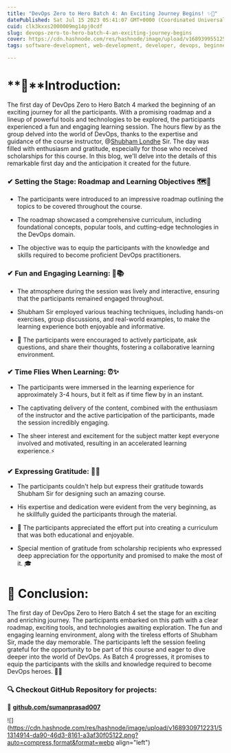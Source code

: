 ```yaml
---
title: "DevOps Zero to Hero Batch 4: An Exciting Journey Begins! ✨🚀"
datePublished: Sat Jul 15 2023 05:41:07 GMT+0000 (Coordinated Universal Time)
cuid: clk3kxxs2000009mg14pj0cdf
slug: devops-zero-to-hero-batch-4-an-exciting-journey-begins
cover: https://cdn.hashnode.com/res/hashnode/image/upload/v1689399551253/72cc9b8c-e7b4-4ec6-b5c0-7f2995cf991a.jpeg
tags: software-development, web-development, developer, devops, beginners

---
```


# **📍**Introduction:

The first day of DevOps Zero to Hero Batch 4 marked the beginning of an exciting journey for all the participants. With a promising roadmap and a lineup of powerful tools and technologies to be explored, the participants experienced a fun and engaging learning session. The hours flew by as the group delved into the world of DevOps, thanks to the expertise and guidance of the course instructor, @[Shubham Londhe](@ShubhamLondhe) Sir. The day was filled with enthusiasm and gratitude, especially for those who received scholarships for this course. In this blog, we'll delve into the details of this remarkable first day and the anticipation it created for the future.

### **✔** Setting the Stage: Roadmap and Learning Objectives 🗺️🎯

* The participants were introduced to an impressive roadmap outlining the topics to be covered throughout the course.
    
* The roadmap showcased a comprehensive curriculum, including foundational concepts, popular tools, and cutting-edge technologies in the DevOps domain.
    
* The objective was to equip the participants with the knowledge and skills required to become proficient DevOps practitioners.
    

### **✔** Fun and Engaging Learning: 🎉📚

* The atmosphere during the session was lively and interactive, ensuring that the participants remained engaged throughout.
    
* Shubham Sir employed various teaching techniques, including hands-on exercises, group discussions, and real-world examples, to make the learning experience both enjoyable and informative.
    
* 🙌 The participants were encouraged to actively participate, ask questions, and share their thoughts, fostering a collaborative learning environment.
    

### **✔** Time Flies When Learning: ⏰✨

* The participants were immersed in the learning experience for approximately 3-4 hours, but it felt as if time flew by in an instant.
    
* The captivating delivery of the content, combined with the enthusiasm of the instructor and the active participation of the participants, made the session incredibly engaging.
    
* The sheer interest and excitement for the subject matter kept everyone involved and motivated, resulting in an accelerated learning experience.⚡
    

### **✔** Expressing Gratitude: 🙏💙

* The participants couldn't help but express their gratitude towards Shubham Sir for designing such an amazing course.
    
* His expertise and dedication were evident from the very beginning, as he skillfully guided the participants through the material.
    
* 🎉 The participants appreciated the effort put into creating a curriculum that was both educational and enjoyable.
    
* Special mention of gratitude from scholarship recipients who expressed deep appreciation for the opportunity and promised to make the most of it. 🎓
    

# 📍 Conclusion:

The first day of DevOps Zero to Hero Batch 4 set the stage for an exciting and enriching journey. The participants embarked on this path with a clear roadmap, exciting tools, and technologies awaiting exploration. The fun and engaging learning environment, along with the tireless efforts of Shubham Sir, made the day memorable. The participants left the session feeling grateful for the opportunity to be part of this course and eager to dive deeper into the world of DevOps. As Batch 4 progresses, it promises to equip the participants with the skills and knowledge required to become DevOps heroes. 🌟🔥

### **🔍 Checkout GitHub Repository for projects:**

**🔗** [**github.com/sumanprasad007**](http://github.com/sumanprasad007)

![](https://cdn.hashnode.com/res/hashnode/image/upload/v1689309712231/51314914-da90-46d3-8161-a3af30f05122.png?auto=compress,format&format=webp align="left")